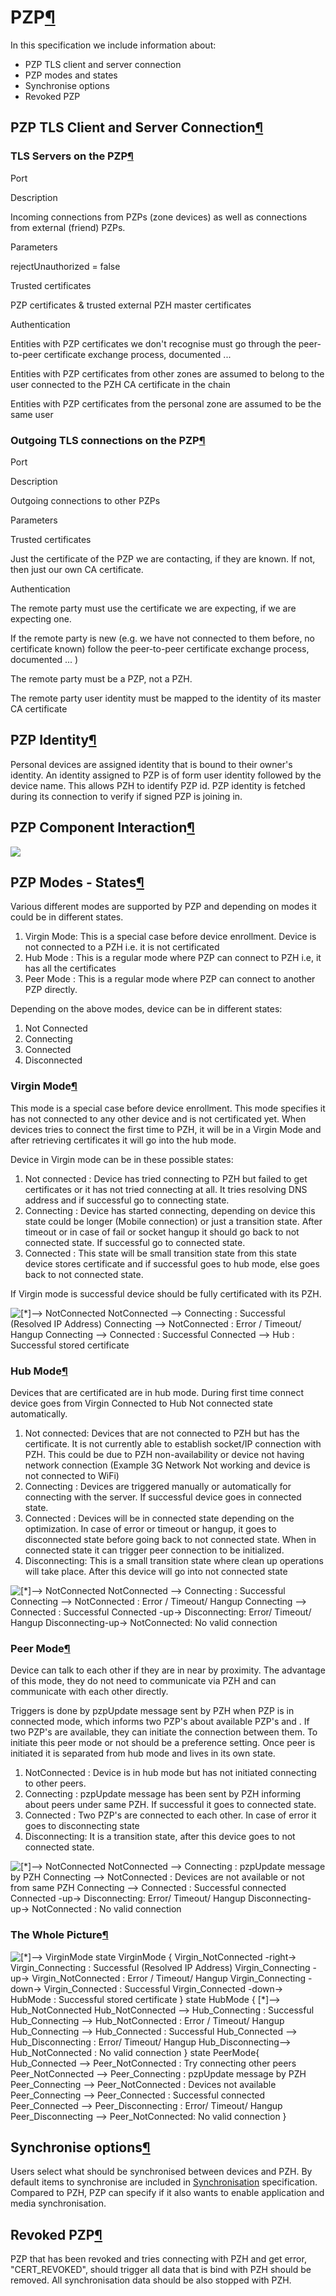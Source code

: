 PZP[¶](#PZP)
============

In this specification we include information about:

-   PZP TLS client and server connection
-   PZP modes and states
-   Synchronise options
-   Revoked PZP

PZP TLS Client and Server Connection[¶](#PZP-TLS-Client-and-Server-Connection)
------------------------------------------------------------------------------

### TLS Servers on the PZP[¶](#TLS-Servers-on-the-PZP)

Port

Description

Incoming connections from PZPs (zone devices) as well as connections
from external (friend) PZPs.

Parameters

rejectUnauthorized = false

Trusted certificates

PZP certificates & trusted external PZH master certificates

Authentication

Entities with PZP certificates we don't recognise must go through the
peer-to-peer certificate exchange process, documented ...

Entities with PZP certificates from other zones are assumed to belong to
the user connected to the PZH CA certificate in the chain

Entities with PZP certificates from the personal zone are assumed to be
the same user

### Outgoing TLS connections on the PZP[¶](#Outgoing-TLS-connections-on-the-PZP)

Port

Description

Outgoing connections to other PZPs

Parameters

Trusted certificates

Just the certificate of the PZP we are contacting, if they are known. If
not, then just our own CA certificate.

Authentication

The remote party must use the certificate we are expecting, if we are
expecting one.

If the remote party is new (e.g. we have not connected to them before,
no certificate known) follow the peer-to-peer certificate exchange
process, documented ... )

The remote party must be a PZP, not a PZH.

The remote party user identity must be mapped to the identity of its
master CA certificate

PZP Identity[¶](#PZP-Identity)
------------------------------

Personal devices are assigned identity that is bound to their owner's
identity. An identity assigned to PZP is of form user identity followed
by the device name. This allows PZH to identify PZP id. PZP identity is
fetched during its connection to verify if signed PZP is joining in.

PZP Component Interaction[¶](#PZP-Component-Interaction)
--------------------------------------------------------

![](http://dev.webinos.org/redmine/attachments/2349/PZP_components_interaction.png)

PZP Modes - States[¶](#PZP-Modes-States)
----------------------------------------

Various different modes are supported by PZP and depending on modes it
could be in different states.

1.  Virgin Mode: This is a special case before device enrollment. Device
    is not connected to a PZH i.e. it is not certificated
2.  Hub Mode : This is a regular mode where PZP can connect to PZH i.e,
    it has all the certificates
3.  Peer Mode : This is a regular mode where PZP can connect to another
    PZP directly.

Depending on the above modes, device can be in different states:

1.  Not Connected
2.  Connecting
3.  Connected
4.  Disconnected

### Virgin Mode[¶](#Virgin-Mode)

This mode is a special case before device enrollment. This mode
specifies it has not connected to any other device and is not
certificated yet. When devices tries to connect the first time to PZH,
it will be in a Virgin Mode and after retrieving certificates it will go
into the hub mode.

Device in Virgin mode can be in these possible states:

1.  Not connected : Device has tried connecting to PZH but failed to get
    certificates or it has not tried connecting at all. It tries
    resolving DNS address and if successful go to connecting state.
2.  Connecting : Device has started connecting, depending on device this
    state could be longer (Mobile connection) or just a transition
    state. After timeout or in case of fail or socket hangup it should
    go back to not connected state. If successful go to connected state.
3.  Connected : This state will be small transition state from this
    state device stores certificate and if successful goes to hub mode,
    else goes back to not connected state.

If Virgin mode is successful device should be fully certificated with
its PZH.

![ [\*]--\> NotConnected NotConnected --\> Connecting : Successful
(Resolved IP Address) Connecting --\> NotConnected : Error / Timeout/
Hangup Connecting --\> Connected : Successful Connected --\> Hub :
Successful stored certificate
](http://dev.webinos.org/redmine/wiki_external_filter/filter?index=0&macro=plantuml&name=61fd0c4703755ee9d5fcb5309265605e5b98a34e36ed58d1024a8a49a0f5c569)

### Hub Mode[¶](#Hub-Mode)

Devices that are certificated are in hub mode. During first time connect
device goes from Virgin Connected to Hub Not connected state
automatically.

1.  Not connected: Devices that are not connected to PZH but has the
    certificate. It is not currently able to establish socket/IP
    connection with PZH. This could be due to PZH non-availability or
    device not having network connection (Example 3G Network Not working
    and device is not connected to WiFi)
2.  Connecting : Devices are triggered manually or automatically for
    connecting with the server. If successful device goes in connected
    state.
3.  Connected : Devices will be in connected state depending on the
    optimization. In case of error or timeout or hangup, it goes to
    disconnected state before going back to not connected state. When in
    connected state it can trigger peer connection to be initialized.
4.  Disconnecting: This is a small transition state where clean up
    operations will take place. After this device will go into not
    connected state

![ [\*]--\> NotConnected NotConnected --\> Connecting : Successful
Connecting --\> NotConnected : Error / Timeout/ Hangup Connecting --\>
Connected : Successful Connected -up-\> Disconnecting: Error/ Timeout/
Hangup Disconnecting-up-\> NotConnected: No valid connection
](http://dev.webinos.org/redmine/wiki_external_filter/filter?index=0&macro=plantuml&name=40394115007117a452153bfac8a4def415dbb9e424aaa32bb24d2e8bb7de1a54)

### Peer Mode[¶](#Peer-Mode)

Device can talk to each other if they are in near by proximity. The
advantage of this mode, they do not need to communicate via PZH and can
communicate with each other directly.

Triggers is done by pzpUpdate message sent by PZH when PZP is in
connected mode, which informs two PZP's about available PZP's and . If
two PZP's are available, they can initiate the connection between them.
To initiate this peer mode or not should be a preference setting. Once
peer is initiated it is separated from hub mode and lives in its own
state.

1.  NotConnected : Device is in hub mode but has not initiated
    connecting to other peers.
2.  Connecting : pzpUpdate message has been sent by PZH informing about
    peers under same PZH. If successful it goes to connected state.
3.  Connected : Two PZP's are connected to each other. In case of error
    it goes to disconnecting state
4.  Disconnecting: It is a transition state, after this device goes to
    not connected state.

![ [\*]--\> NotConnected NotConnected --\> Connecting : pzpUpdate
message by PZH Connecting --\> NotConnected : Devices are not available
or not from same PZH Connecting --\> Connected : Successful connected
Connected -up-\> Disconnecting: Error/ Timeout/ Hangup
Disconnecting-up-\> NotConnected : No valid connection
](http://dev.webinos.org/redmine/wiki_external_filter/filter?index=0&macro=plantuml&name=db51f72d6df7c5080d71ec69aef2cc4145348f5685a17bdd66054010e6055559)

### The Whole Picture[¶](#The-Whole-Picture)

![ [\*]--\> VirginMode state VirginMode { Virgin\_NotConnected -right-\>
Virgin\_Connecting : Successful (Resolved IP Address)
Virgin\_Connecting -up-\> Virgin\_NotConnected : Error / Timeout/ Hangup
Virgin\_Connecting -down-\> Virgin\_Connected : Successful
Virgin\_Connected -down-\> HubMode : Successful stored certificate }
state HubMode { [\*]--\> Hub\_NotConnected Hub\_NotConnected --\>
Hub\_Connecting : Successful Hub\_Connecting --\> Hub\_NotConnected :
Error / Timeout/ Hangup Hub\_Connecting --\> Hub\_Connected : Successful
Hub\_Connected --\> Hub\_Disconnecting : Error/ Timeout/ Hangup
Hub\_Disconnecting--\> Hub\_NotConnected : No valid connection } state
PeerMode{ Hub\_Connected --\> Peer\_NotConnected : Try connecting other
peers Peer\_NotConnected --\> Peer\_Connecting : pzpUpdate message by
PZH Peer\_Connecting --\> Peer\_NotConnected : Devices not available
Peer\_Connecting --\> Peer\_Connected : Successful connected
Peer\_Connected --\> Peer\_Disconnecting : Error/ Timeout/ Hangup
Peer\_Disconnecting --\> Peer\_NotConnected: No valid connection }
](http://dev.webinos.org/redmine/wiki_external_filter/filter?index=0&macro=plantuml&name=3568eb9a2dd16a04ba3dc1e49723350396bd1b818c3baaf146ca322e84a1703d)

Synchronise options[¶](#Synchronise-options)
--------------------------------------------

Users select what should be synchronised between devices and PZH. By
default items to synchronise are included in [Synchronisation](.html)
specification. Compared to PZH, PZP can specify if it also wants to
enable application and media synchronisation.

Revoked PZP[¶](#Revoked-PZP)
----------------------------

PZP that has been revoked and tries connecting with PZH and get error,
"CERT\_REVOKED", should trigger all data that is bind with PZH should be
removed. All synchronisation data should be also stopped with PZH.

